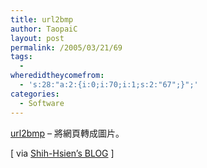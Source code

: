 ```yaml
---
title: url2bmp
author: TaopaiC
layout: post
permalink: /2005/03/21/69
tags:
  - 
wheredidtheycomefrom:
  - 's:28:"a:2:{i:0;i:70;i:1;s:2:"67";}";'
categories:
  - Software
---
```

[url2bmp][1] &#8211; 將網頁轉成圖片。

[ via [Shih-Hsien’s BLOG][2] ]

 [1]: http://www.pixel-technology.com/freeware/url2bmp/english/
 [2]: http://sanwangx.brain-c.com/archives/2005_01/26_162/